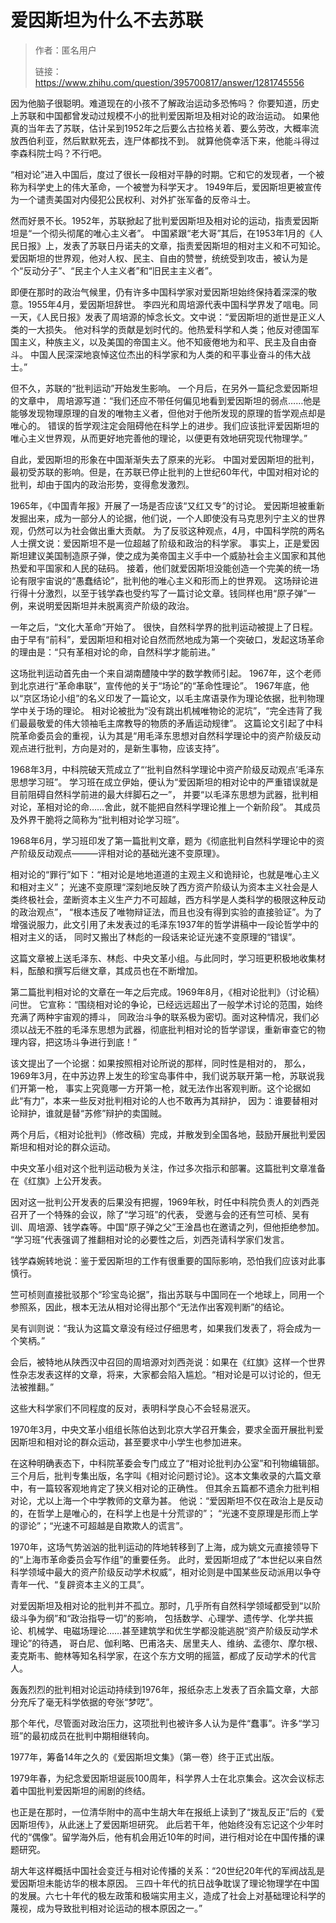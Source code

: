# 爱因斯坦为什么不去苏联

> 作者：匿名用户
> 
> 链接：<https://www.zhihu.com/question/395700817/answer/1281745556>


因为他脑子很聪明。难道现在的小孩不了解政治运动多恐怖吗？
你要知道，历史上苏联和中国都曾发动过规模不小的批判爱因斯坦及相对论的政治运动。
如果他真的当年去了苏联，估计呆到1952年之后要么古拉格关着、要么劳改，大概率流放西伯利亚，然后默默死去，连尸体都找不到。
就算他侥幸活下来，他能斗得过李森科院士吗？不行吧。

“相对论”进入中国后，度过了很长一段相对平静的时期。它和它的发现者，一个被称为科学史上的伟大革命，一个被誉为科学天才。
1949年后，爱因斯坦更被宣传为一个谴责美国对内侵犯公民权利、对外扩张军备的反帝斗士。

然而好景不长。1952年，苏联掀起了批判爱因斯坦及相对论的运动，指责爱因斯坦是“一个彻头彻尾的唯心主义者”。
中国紧跟“老大哥”其后，在1953年1月的《人民日报》上，发表了苏联日丹诺夫的文章，指责爱因斯坦的相对主义和不可知论。
爱因斯坦的世界观，他对人权、民主、自由的赞誉，统统受到攻击，被认为是个“反动分子”、“民主个人主义者”和“旧民主主义者”。

即便在那时的政治气候里，仍有许多中国科学家对爱因斯坦始终保持着深深的敬意。1955年4月，爱因斯坦辞世。
李四光和周培源代表中国科学界发了唁电。同一天，《人民日报》发表了周培源的悼念长文。文中说：“爱因斯坦的逝世是正义人类的一大损失。
他对科学的贡献是划时代的。他热爱科学和人类；他反对德国军国主义，种族主义，以及美国的帝国主义。他不知疲倦地为和平、民主及自由奋斗。
中国人民深深地哀悼这位杰出的科学家和为人类的和平事业奋斗的伟大战士。”

但不久，苏联的“批判运动”开始发生影响。
一个月后，在另外一篇纪念爱因斯坦的文章中，
周培源写道：“我们还应不带任何偏见地看到爱因斯坦的弱点……他是能够发现物理原理的自发的唯物主义者，但他对于他所发现的原理的哲学观点却是唯心的。
错误的哲学观注定会阻碍他在科学上的进步。我们应该批评爱因斯坦的唯心主义世界观，从而更好地完善他的理论，以便更有效地研究现代物理学。”

自此，爱因斯坦的形象在中国渐渐失去了原来的光彩。
中国对爱因斯坦的批判，最初受苏联的影响。但是，在苏联已停止批判的上世纪60年代，中国对相对论的批判，却由于国内的政治形势，变得愈发激烈。

1965年，《中国青年报》开展了一场是否应该“又红又专”的讨论。
爱因斯坦被重新发掘出来，成为一部分人的论据，他们说，一个人即使没有马克思列宁主义的世界观，仍然可以为社会做出重大贡献。
为了反驳这种观点，4月，中国科学院的两名人士撰文说：爱因斯坦不是一位超越了阶级和政治的科学家。
事实上，正是爱因斯坦建议美国制造原子弹，使之成为美帝国主义手中一个威胁社会主义国家和其他热爱和平国家和人民的砝码。
接着，他们就爱因斯坦没能创造一个完美的统一场论有限宇宙说的“愚蠢结论”，批判他的唯心主义和形而上的世界观。
这场辩论进行得十分激烈，以至于钱学森也受约写了一篇讨论文章。钱同样也用“原子弹”一例，来说明爱因斯坦并未脱离资产阶级的政治。

一年之后，“文化大革命”开始了。
很快，自然科学界的批判运动被提上了日程。由于早有“前科”，爱因斯坦和相对论自然而然地成为第一个突破口，发起这场革命的理由是：“只有革相对论的命，自然科学才能前进。”

这场批判运动首先由一个来自湖南醴陵中学的数学教师引起。
1967年，这个老师到北京进行“革命串联”，宣传他的关于“场论”的“革命性理论”。
1967年底，他以“京区场论小组”的名义印发了一篇论文，以毛主席语录作为理论依据，批判物理学中关于场的理论。
相对论被批为“没有跳出机械唯物论的泥坑”，“完全违背了我们最最敬爱的伟大领袖毛主席教导的物质的矛盾运动规律”。
这篇论文引起了中科院革命委员会的重视，认为其是“用毛泽东思想对自然科学理论中的资产阶级反动观点进行批判，方向是对的，是新生事物，应该支持”。

1968年3月，中科院破天荒成立了“‘批判自然科学理论中资产阶级反动观点’毛泽东思想学习班”。
学习班在成立伊始，便认为“爱因斯坦的相对论中的严重错误就是目前阻碍自然科学前进的最大绊脚石之一”，
并要“以毛泽东思想为武器，批判相对论，革相对论的命……舍此，就不能把自然科学理论推上一个新阶段”。
其成员及外界干脆将之简称为“批判相对论学习班”。

1968年6月，学习班印发了第一篇批判文章，题为《彻底批判自然科学理论中的资产阶级反动观点―――评相对论的基础光速不变原理》。

相对论的“罪行”如下：“相对论是地地道道的主观主义和诡辩论，也就是唯心主义和相对主义”；
光速不变原理“深刻地反映了西方资产阶级认为资本主义社会是人类终极社会，垄断资本主义生产力不可超越，西方科学是人类科学的极限这种反动的政治观点”，
“根本违反了唯物辩证法，而且也没有得到实验的直接验证”。为了增强说服力，此文引用了未发表过的毛泽东1937年的哲学讲稿中一段论哲学中的相对主义的话，
同时又搬出了林彪的一段话来论证光速不变原理的“错误”。

这篇文章被上送毛泽东、林彪、中央文革小组。与此同时，学习班更积极地收集材料，酝酿和撰写后继文章，其成员也在不断增加。

第二篇批判相对论的文章在一年之后完成。1969年8月，《相对论批判》（讨论稿）问世。
它宣称：“围绕相对论的争论，已经远远超出了一般学术讨论的范围，始终充满了两种宇宙观的搏斗，
同政治斗争的联系极为密切。面对这种情况，我们必须以战无不胜的毛泽东思想为武器，彻底批判相对论的哲学谬误，重新审查它的物理内容，把这场斗争进行到底！”

该文提出了一个论据：如果按照相对论所说的那样，同时性是相对的，
那么，1969年3月，在中苏边界上发生的珍宝岛事件中，我们说苏联开第一枪，苏联说我们开第一枪，
事实上究竟哪一方开第一枪，就无法作出客观判断。这个论据如此“有力”，本来一些反对批判相对论的人也不敢再为其辩护，
因为：谁要替相对论辩护，谁就是替“苏修”辩护的卖国贼。

两个月后，《相对论批判》（修改稿）完成，并散发到全国各地，鼓励开展批判爱因斯坦和相对论的群众运动。

中央文革小组对这个批判运动极为关注，作过多次指示和部署。这篇批判文章准备在《红旗》上公开发表。

因对这一批判公开发表的后果没有把握，1969年秋，时任中科院负责人的刘西尧召开了一个特殊的会议，除了“学习班”的代表，
受邀与会的还有竺可桢、吴有训、周培源、钱学森等。中国“原子弹之父”王淦昌也在邀请之列，但他拒绝参加。
“学习班”代表强调了推翻相对论的必要性之后，刘西尧请科学家们发言。

钱学森婉转地说：鉴于爱因斯坦的工作有很重要的国际影响，恐怕我们应该对此事慎行。

竺可桢则直接批驳那个“珍宝岛论据”，指出苏联与中国同在一个地球上，同用一个参照系，因此，根本无法从相对论得出那个“无法作出客观判断”的结论。

吴有训则说：“我认为这篇文章没有经过仔细思考，如果我们发表了，将会成为一个笑柄。”

会后，被特地从陕西汉中召回的周培源对刘西尧说：如果在《红旗》这样一个世界性杂志发表这样的文章，将来，大家都会陷入尴尬。“相对论是可以讨论的，但无法被推翻。”

这些大科学家们不同程度的反对，表明科学良心不会轻易泯灭。

1970年3月，中央文革小组组长陈伯达到北京大学召开集会，要求全面开展批判爱因斯坦和相对论的群众运动，甚至要求中小学生也参加进来。

在这种明确表态下，中科院革委会专门成立了“相对论批判办公室”和刊物编辑部。
三个月后，批判专集出版，名字叫《相对论问题讨论》。这本文集收录的六篇文章中，有一篇较客观地肯定了狭义相对论的正确性。
但其余五篇都不遗余力批判相对论，尤以上海一个中学教师的文章为甚。
他说：“爱因斯坦不仅在政治上是反动的，在哲学上是唯心的，在科学上也是十分荒谬的”；
“光速不变原理是形而上学的谬论”；“光速不可超越是自欺欺人的谎言”。

1970年，这场气势汹汹的批判运动的阵地转移到了上海，成为姚文元直接领导下的“上海市革命委员会写作组”的重要任务。
此时，爱因斯坦成了“本世纪以来自然科学领域中最大的资产阶级反动学术权威”，相对论则是中国某些反动派用以争夺青年一代、“复辟资本主义的工具”。

对爱因斯坦及相对论的批判并不孤立。那时，几乎所有自然科学领域都受到“以阶级斗争为纲”和“政治指导一切”的影响，
包括数学、心理学、遗传学、化学共振论、机械学、电磁场理论……甚至建筑学和优生学都没能逃脱“资产阶级反动学术理论”的待遇，
哥白尼、伽利略、巴甫洛夫、居里夫人、维纳、孟德尔、摩尔根、麦克斯韦、鲍林等知名科学家，在这个东方文明的摇篮，都成了反动学术的代言人。

轰轰烈烈的批判相对论运动持续到1976年，报纸杂志上发表了百余篇文章，大部分充斥了毫无科学依据的夸张“梦呓”。

那个年代，尽管面对政治压力，这项批判也被许多人认为是件“蠢事”。许多“学习班”的最初成员在批判中期相继转向。

1977年，筹备14年之久的《爱因斯坦文集》（第一卷）终于正式出版。

1979年春，为纪念爱因斯坦诞辰100周年，科学界人士在北京集会。这次会议标志着中国批判爱因斯坦的闹剧的终结。

也正是在那时，一位清华附中的高中生胡大年在报纸上读到了“拨乱反正”后的《爱因斯坦传》，从此迷上了爱因斯坦研究。
此后若干年，他始终没有忘记这个少年时代的“偶像”。留学海外后，他有机会用近10年的时间，进行相对论在中国传播的课题研究。

胡大年这样概括中国社会变迁与相对论传播的关系：“20世纪20年代的军阀战乱是爱因斯坦未能访华的根本原因。
三四十年代的抗日战争耽误了理论物理学在中国的发展。六七十年代的极左政策和极端实用主义，造成了社会上对基础理论科学的蔑视，成为导致批判相对论运动的根本原因之一。”
